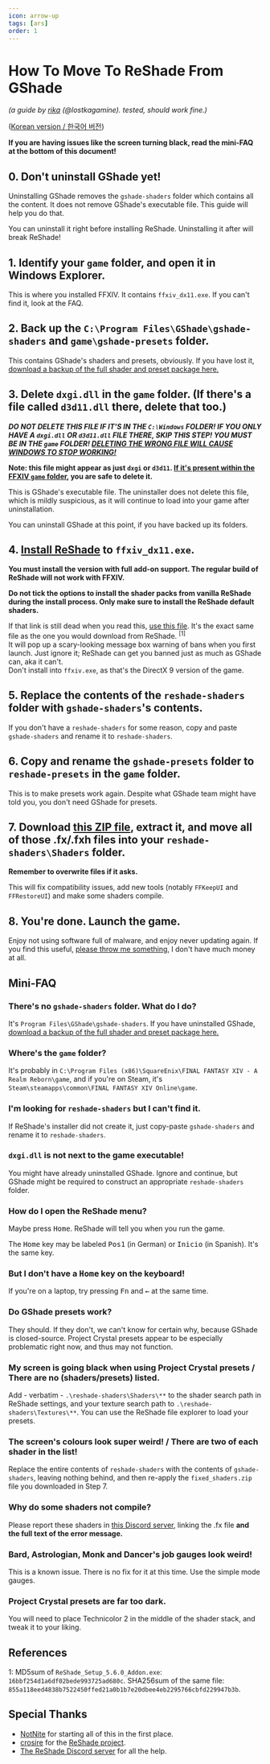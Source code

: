 ```yaml
---
icon: arrow-up
tags: [ars]
order: 1
---
```

# How To Move To ReShade From GShade
*(a guide by [rika](https://twitter.com/lostkagamine) (@lostkagamine). tested, should work fine.)*

([Korean version / 한국어 버전](https://gist.github.com/hibiyasleep/142bfe45c85824d255ad098a63bd8780))

**If you are having issues like the screen turning black, read the mini-FAQ at the bottom of this document!**

## 0. Don't uninstall GShade yet!
Uninstalling GShade removes the `gshade-shaders` folder which contains all the content. It does not remove GShade's executable file. This guide will help you do that.  

You can uninstall it right before installing ReShade. Uninstalling it after will break ReShade!

## 1. Identify your `game` folder, and open it in Windows Explorer.
This is where you installed FFXIV. It contains `ffxiv_dx11.exe`. If you can't find it, look at the FAQ.

## 2. Back up the `C:\Program Files\GShade\gshade-shaders` and `game\gshade-presets` folder.
This contains GShade's shaders and presets, obviously. If you have lost it, [download a backup of the full shader and preset package here.](https://kagamine.tech/shade/gshade.zip)

## 3. Delete `dxgi.dll` in the `game` folder. (If there's a file called `d3d11.dll` there, delete that too.)
***DO NOT DELETE THIS FILE IF IT'S IN THE `C:\Windows` FOLDER! IF YOU ONLY HAVE A `dxgi.dll` OR `d3d11.dll` FILE THERE, SKIP THIS STEP! YOU MUST BE IN THE `game` FOLDER! <ins>DELETING THE WRONG FILE WILL CAUSE WINDOWS TO STOP WORKING!</ins>***

**Note: this file might appear as just `dxgi` or `d3d11`. <ins>If it's present within the FFXIV `game` folder</ins>, you are safe to delete it.**

This is GShade's executable file. The uninstaller does not delete this file, which is mildly suspicious, as it will continue to load into your game after uninstallation.

You can uninstall GShade at this point, if you have backed up its folders.

## 4. [Install ReShade](https://reshade.me) to `ffxiv_dx11.exe`.
**You must install the version with full add-on support. The regular build of ReShade will not work with FFXIV.**

**Do not tick the options to install the shader packs from vanilla ReShade during the install process. Only make sure to install the ReShade default shaders.**

If that link is still dead when you read this, [use this file](https://cdn.discordapp.com/attachments/1072202729692340245/1072204165004152942/ReShade_Setup_5.6.0_Addon.exe). It's the exact same file as the one you would download from ReShade. <sup>[1]</sup>  
It will pop up a scary-looking message box warning of bans when you first launch. Just ignore it; ReShade can get you banned just as much as GShade can, aka it can't.  
Don't install into `ffxiv.exe`, as that's the DirectX 9 version of the game.

## 5. Replace the contents of the `reshade-shaders` folder with `gshade-shaders`'s contents.
If you don't have a `reshade-shaders` for some reason, copy and paste `gshade-shaders` and rename it to `reshade-shaders`.

## 6. Copy and rename the `gshade-presets` folder to `reshade-presets` in the `game` folder.
This is to make presets work again. Despite what GShade team might have told you, you don't need GShade for presets.

## 7. Download [this ZIP file](https://kagamine.tech/shade/fixed_shaders.zip), extract it, and move all of those .fx/.fxh files into your `reshade-shaders\Shaders` folder.
**Remember to overwrite files if it asks.**

This will fix compatibility issues, add new tools (notably `FFKeepUI` and `FFRestoreUI`) and make some shaders compile.

## 8. You're done. Launch the game.
Enjoy not using software full of malware, and enjoy never updating again. If you find this useful, [please throw me something](https://paypal.me/ry00001), I don't have much money at all.

## Mini-FAQ

### There's no `gshade-shaders` folder. What do I do?
It's `Program Files\GShade\gshade-shaders`. If you have uninstalled GShade, [download a backup of the full shader and preset package here.](https://kagamine.tech/shade/gshade.zip)

### Where's the `game` folder?
It's probably in `C:\Program Files (x86)\SquareEnix\FINAL FANTASY XIV - A Realm Reborn\game`, and if you're on Steam, it's `Steam\steamapps\common\FINAL FANTASY XIV Online\game`.

### I'm looking for `reshade-shaders` but I can't find it.
If ReShade's installer did not create it, just copy-paste `gshade-shaders` and rename it to `reshade-shaders`.

### `dxgi.dll` is not next to the game executable!
You might have already uninstalled GShade. Ignore and continue, but GShade might be required to construct an appropriate `reshade-shaders` folder.

### How do I open the ReShade menu?
Maybe press <kbd>Home</kbd>. ReShade will tell you when you run the game.

The <kbd>Home</kbd> key may be labeled <kbd>Pos1</kbd> (in German) or <kbd>Inicio</kbd> (in Spanish). It's the same key.

### But I don't have a <kbd>Home</kbd> key on the keyboard!
If you're on a laptop, try pressing <kbd>Fn</kbd> and <kbd>←</kbd> at the same time.

### Do GShade presets work?
They should. If they don't, we can't know for certain why, because GShade is closed-source.
Project Crystal presets appear to be especially problematic right now, and thus may not function.

### My screen is going black when using Project Crystal presets / There are no (shaders/presets) listed.
Add - verbatim - `.\reshade-shaders\Shaders\**` to the shader search path in ReShade settings, and your texture search path to `.\reshade-shaders\Textures\**`. You can use the ReShade file explorer to load your presets.

### The screen's colours look super weird! / There are two of each shader in the list!
Replace the entire contents of `reshade-shaders` with the contents of `gshade-shaders`, leaving nothing behind, and then re-apply the `fixed_shaders.zip` file you downloaded in Step 7.

### Why do some shaders not compile?
Please report these shaders in [this Discord server](https://discord.gg/9kQTCB5Xwh), linking the .fx file **and the full text of the error message.**

### Bard, Astrologian, Monk and Dancer's job gauges look weird!
This is a known issue. There is no fix for it at this time. Use the simple mode gauges.

### Project Crystal presets are far too dark.
You will need to place Technicolor 2 in the middle of the shader stack, and tweak it to your liking.

## References
1: MD5sum of `ReShade_Setup_5.6.0_Addon.exe`: `16bbf254d1a6df02bede993725ad680c`. SHA256sum of the same file: `855a118eed4838b7522450ffed21a0b1b7e20dbee4eb2295766cbfd229947b3b`.

## Special Thanks
 - [NotNite](https://NotNite.com) for starting all of this in the first place.
 - [crosire](https://patreon.com/crosire) for the [ReShade project](https://reshade.me).
 - [The ReShade Discord server](https://discord.gg/PrwndfH) for all the help.